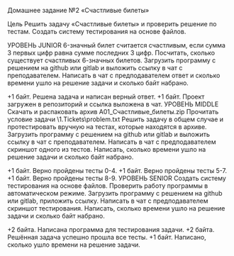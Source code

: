 Домашнее задание №2 «Счастливые билеты»

Цель Решить задачу «Счастливые билеты» и проверить решение по тестам. Создать систему тестирования на основе файлов.

УРОВЕНЬ JUNIOR 6-значный билет считается счастливым, если сумма 3 первых цифр равна сумме последних 3 цифр. Посчитать, сколько существует счастливых 6-значных билетов. Загрузить программу с решением на github или gitlab и выложить ссылку в чат с преподавателем. Написать в чат с предподавателем ответ и сколько времени ушло на решение задачи и сколько байт набрано.

+1 байт. Решена задача и написан верный ответ. +1 байт. Проект загружен в репозиторий и ссылка выложена в чат. УРОВЕНЬ MIDDLE Скачать и распаковать архив A01_Счастливые_билеты.zip Прочитать условие задачи \1.Tickets\problem.txt Решить задачу в общем случае и протестировать вручную на тестах, которые находятся в архиве. Загрузить программу с решением на github или gitlab и выложить ссылку в чат с преподавателем. Написать в чат с предподавателем скриншот одного из тестов. Написать, сколько времени ушло на решение задачи и сколько байт набрано.

+1 байт. Верно пройдены тесты 0-4. +1 байт. Верно пройдены тесты 5-7. +1 байт. Верно пройдены тесты 8-9. УРОВЕНЬ SENIOR Создать систему тестирования на основе файлов. Проверить работу программы в автоматическом режиме. Загрузить программу с решением на github или gitlab, приложить ссылку. Написать в чат с предподавателем скриншот тестирования. Написать, сколько времени ушло на решение задачи и сколько байт набрано.

+2 байта. Написана программа для тестирования задачи. +2 байта. Решённая задача успешно прошла все тесты. +1 байт. Написано, сколько ушло времени на решение задачи.